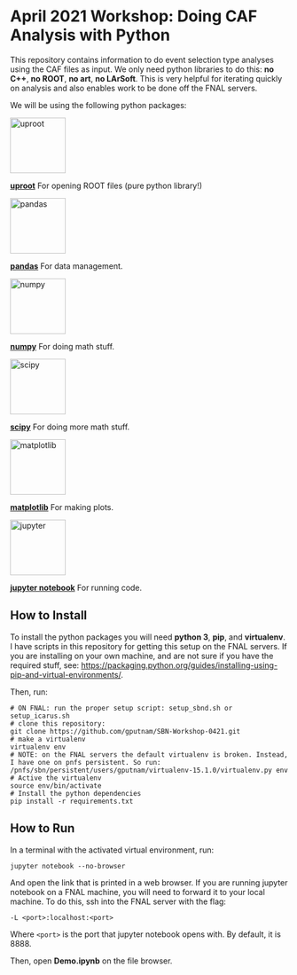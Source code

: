 # April 2021 Workshop: Doing CAF Analysis with Python

This repository contains information to do event selection type analyses using the CAF files as input. We only need python libraries to do this: **no C++**, **no ROOT**, **no art**, **no LArSoft**. This is very helpful for iterating quickly on analysis and also enables work to be done off the FNAL servers. 

We will be using the following python packages:

<img src="https://raw.githubusercontent.com/scikit-hep/uproot4/main/docs-img/logo/logo-300px.png" alt="uproot" width="100">

[**uproot**](http://github.com/scikit-hep/uproot4) For opening ROOT files (pure python library!)

<img src="https://camo.githubusercontent.com/981d48e57e23a4907cebc4eb481799b5882595ea978261f22a3e131dcd6ebee6/68747470733a2f2f70616e6461732e7079646174612e6f72672f7374617469632f696d672f70616e6461732e737667" alt="pandas" width="100">

[**pandas**](https://github.com/pandas-dev/pandas) For data management.

<img src="https://raw.githubusercontent.com/numpy/numpy/main/branding/logo/primary/numpylogo.svg" alt="numpy" width="100">

[**numpy**](https://github.com/numpy/numpy) For doing math stuff.

<img src="https://www.scipy.org/_static/images/scipy_med.png" alt="scipy" width="100">

[**scipy**](https://github.com/scipy/scipy) For doing more math stuff.

<img src="https://matplotlib.org/_static/logo2_compressed.svg" alt="matplotlib" width="100">

[**matplotlib**](https://github.com/matplotlib/matplotlib) For making plots.

<img src="https://jupyter.org/assets/main-logo.svg" alt="jupyter" width="100">

[**jupyter notebook**](https://github.com/jupyter/notebook) For running code.


## How to Install

To install the python packages you will need **python 3**, **pip**, and **virtualenv**. I have scripts in this repository for getting this setup on the FNAL servers. If you are installing on your own machine, and are not sure if you have the required stuff, see: https://packaging.python.org/guides/installing-using-pip-and-virtual-environments/.

Then, run:

```
# ON FNAL: run the proper setup script: setup_sbnd.sh or setup_icarus.sh
# clone this repository:
git clone https://github.com/gputnam/SBN-Workshop-0421.git
# make a virtualenv
virtualenv env
# NOTE: on the FNAL servers the default virtualenv is broken. Instead, I have one on pnfs persistent. So run:
/pnfs/sbn/persistent/users/gputnam/virtualenv-15.1.0/virtualenv.py env
# Active the virtualenv
source env/bin/activate
# Install the python dependencies
pip install -r requirements.txt
```

## How to Run

In a terminal with the activated virtual environment, run:

```jupyter notebook --no-browser```

And open the link that is printed in a web browser. If you are running jupyter notebook on a FNAL machine, you will need to 
forward it to your local machine. To do this, ssh into the FNAL server with the flag:

```-L <port>:localhost:<port>```

Where ```<port>``` is the port that jupyter notebook opens with. By default, it is 8888.

Then, open **Demo.ipynb** on the file browser.
